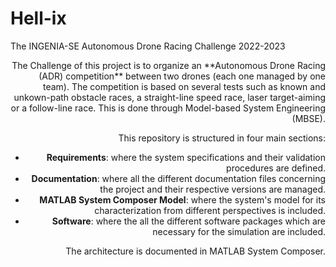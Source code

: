 # Hell-ix
The INGENIA-SE Autonomous Drone Racing Challenge 2022-2023

<div style="text-align: right"> 
The Challenge of this project is to organize an **Autonomous Drone Racing (ADR) competition** between two drones (each one managed by one team). The competition is based on several tests such as known and unkown-path obstacle races, a straight-line speed race, laser target-aiming or a follow-line race. This is done through Model-based System Engineering (MBSE).

This repository is structured in four main sections:
- **Requirements**: where the system specifications and their validation procedures are defined.
- **Documentation**: where all the different documentation files concerning the project and their respective versions are managed.
- **MATLAB System Composer Model**: where the system's model for its characterization from different perspectives is included.
- **Software**: where the all the different software packages which are necessary for the simulation are included.

The architecture is documented in MATLAB System Composer. </div>


